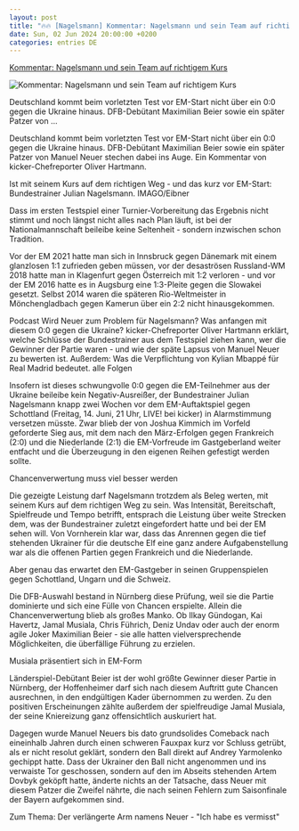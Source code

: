 ```yaml
---
layout: post
title: "🔥🔥 [Nagelsmann] Kommentar: Nagelsmann und sein Team auf richtigem Kurs"
date: Sun, 02 Jun 2024 20:00:00 +0200
categories: entries DE
---
```

[Kommentar: Nagelsmann und sein Team auf richtigem Kurs](https://www.kicker.de/trotz-nullnummer-nagelsmann-und-sein-team-auf-dem-richtigen-kurs-1029884/artikel)

![Kommentar: Nagelsmann und sein Team auf richtigem Kurs](https://derivates.kicker.de/image/upload/c_crop%2Cx_0%2Cy_0%2Cw_4000%2Ch_2250/w_1200%2Cq_auto/v1/2024/06/03/49c07f06-9d40-408a-8b85-d4eb6dde5f6b.jpeg)

Deutschland kommt beim vorletzten Test vor EM-Start nicht über ein 0:0 gegen die Ukraine hinaus. DFB-Debütant Maximilian Beier sowie ein später Patzer von ...

Deutschland kommt beim vorletzten Test vor EM-Start nicht über ein 0:0 gegen die Ukraine hinaus. DFB-Debütant Maximilian Beier sowie ein später Patzer von Manuel Neuer stechen dabei ins Auge. Ein Kommentar von kicker-Chefreporter Oliver Hartmann.

Ist mit seinem Kurs auf dem richtigen Weg - und das kurz vor EM-Start: Bundestrainer Julian Nagelsmann. IMAGO/Eibner

Dass im ersten Testspiel einer Turnier-Vorbereitung das Ergebnis nicht stimmt und noch längst nicht alles nach Plan läuft, ist bei der Nationalmannschaft beileibe keine Seltenheit - sondern inzwischen schon Tradition.

Vor der EM 2021 hatte man sich in Innsbruck gegen Dänemark mit einem glanzlosen 1:1 zufrieden geben müssen, vor der desaströsen Russland-WM 2018 hatte man in Klagenfurt gegen Österreich mit 1:2 verloren - und vor der EM 2016 hatte es in Augsburg eine 1:3-Pleite gegen die Slowakei gesetzt. Selbst 2014 waren die späteren Rio-Weltmeister in Mönchengladbach gegen Kamerun über ein 2:2 nicht hinausgekommen.

Podcast Wird Neuer zum Problem für Nagelsmann? Was anfangen mit diesem 0:0 gegen die Ukraine? kicker-Chefreporter Oliver Hartmann erklärt, welche Schlüsse der Bundestrainer aus dem Testspiel ziehen kann, wer die Gewinner der Partie waren - und wie der späte Lapsus von Manuel Neuer zu bewerten ist. Außerdem: Was die Verpflichtung von Kylian Mbappé für Real Madrid bedeutet. alle Folgen

Insofern ist dieses schwungvolle 0:0 gegen die EM-Teilnehmer aus der Ukraine beileibe kein Negativ-Ausreißer, der Bundestrainer Julian Nagelsmann knapp zwei Wochen vor dem EM-Auftaktspiel gegen Schottland (Freitag, 14. Juni, 21 Uhr, LIVE! bei kicker) in Alarmstimmung versetzen müsste. Zwar blieb der von Joshua Kimmich im Vorfeld geforderte Sieg aus, mit dem nach den März-Erfolgen gegen Frankreich (2:0) und die Niederlande (2:1) die EM-Vorfreude im Gastgeberland weiter entfacht und die Überzeugung in den eigenen Reihen gefestigt werden sollte.

Chancenverwertung muss viel besser werden

Die gezeigte Leistung darf Nagelsmann trotzdem als Beleg werten, mit seinem Kurs auf dem richtigen Weg zu sein. Was Intensität, Bereitschaft, Spielfreude und Tempo betrifft, entsprach die Leistung über weite Strecken dem, was der Bundestrainer zuletzt eingefordert hatte und bei der EM sehen will. Von Vornherein klar war, dass das Anrennen gegen die tief stehenden Ukrainer für die deutsche Elf eine ganz andere Aufgabenstellung war als die offenen Partien gegen Frankreich und die Niederlande.

Aber genau das erwartet den EM-Gastgeber in seinen Gruppenspielen gegen Schottland, Ungarn und die Schweiz.

Die DFB-Auswahl bestand in Nürnberg diese Prüfung, weil sie die Partie dominierte und sich eine Fülle von Chancen erspielte. Allein die Chancenverwertung blieb als großes Manko. Ob Ilkay Gündogan, Kai Havertz, Jamal Musiala, Chris Führich, Deniz Undav oder auch der enorm agile Joker Maximilian Beier - sie alle hatten vielversprechende Möglichkeiten, die überfällige Führung zu erzielen.

Musiala präsentiert sich in EM-Form

Länderspiel-Debütant Beier ist der wohl größte Gewinner dieser Partie in Nürnberg, der Hoffenheimer darf sich nach diesem Auftritt gute Chancen ausrechnen, in den endgültigen Kader übernommen zu werden. Zu den positiven Erscheinungen zählte außerdem der spielfreudige Jamal Musiala, der seine Kniereizung ganz offensichtlich auskuriert hat.

Dagegen wurde Manuel Neuers bis dato grundsolides Comeback nach eineinhalb Jahren durch einen schweren Fauxpax kurz vor Schluss getrübt, als er nicht resolut geklärt, sondern den Ball direkt auf Andrey Yarmolenko gechippt hatte. Dass der Ukrainer den Ball nicht angenommen und ins verwaiste Tor geschossen, sondern auf den im Abseits stehenden Artem Dovbyk geköpft hatte, änderte nichts an der Tatsache, dass Neuer mit diesem Patzer die Zweifel nährte, die nach seinen Fehlern zum Saisonfinale der Bayern aufgekommen sind.

Zum Thema: Der verlängerte Arm namens Neuer - "Ich habe es vermisst"

